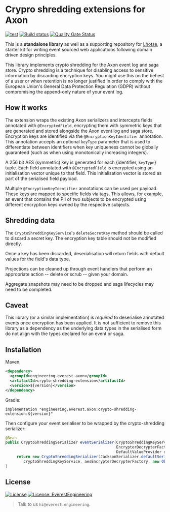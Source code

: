# Crypro shredding extensions for Axon

[![test](https://maven-badges.herokuapp.com/maven-central/engineering.everest.axon/crypto-shredding-extension/badge.svg)](https://maven-badges.herokuapp.com/maven-central/engineering.everest.axon/crypto-shredding-extension)
[![Build status](https://badge.buildkite.com/a6ee63e1007ea8475194fe1dea40c821d9cd7129a40397365f.svg?branch=main)](https://buildkite.com/everest-engineering/axon-crypto-shredding-extension)
[![Quality Gate Status](https://sonarcloud.io/api/project_badges/measure?project=everest-engineering_axon-crypto-shredding-extension&metric=alert_status)](https://sonarcloud.io/dashboard?id=everest-engineering_axon-crypto-shredding-extension)

This is a **standalone library** as well as a supporting repository
for [Lhotse](https://github.com/everest-engineering/lhotse), a starter kit for writing event sourced web applications
following domain driven design principles.

This library implements crypto shredding for the Axon event log and saga store. Crypto shredding is a technique for
disabling access to sensitive information by discarding encryption keys. You might use this on the behest of a user or
when retention is no longer justified in order to comply with the European Union's General Data Protection Regulation
(GDPR) without compromising the append-only nature of your event log.

## How it works

The extension wraps the existing Axon serializers and intercepts fields annotated with `@EncryptedField`, encrypting
them with symmetric keys that are generated and stored alongside the Axon event log and saga store. Encryption keys
are identified via the `@EncryptionKeyIdentifier` annotation. This annotation accepts an optional `keyType` parameter
that is used to differentiate between identifiers when key uniqueness cannot be globally guaranteed (such as when using
monotonically increasing integers).

A 256 bit AES (symmetric) key is generated for each {identifier, `keyType`} tuple. Each field annotated
with `@EncryptedField` is encrypted using an initialisation vector unique to that field. This initialisation vector is
stored as part of the serialised field payload.

Multiple `@EncryptionKeyIdentifier` annotations can be used per payload. These keys are mapped to specific fields via
tags. This allows, for example, an event that contains the PII of two subjects to be encrypted using different
encryption keys owned by the respective subjects.

## Shredding data

The `CryptoShreddingKeyService`'s `deleteSecretKey` method should be called to discard a secret key. The encryption key
table should not be modified directly.

Once a key has been discarded, deserialisation will return fields with default values for the field's data type.

Projections can be cleaned up through event handlers that perform an appropriate action -- delete or scrub -- given your
domain.

Aggregate snapshots may need to be dropped and saga lifecycles may need to be completed.

## Caveat

This library (or a similar implementation) is *required* to deserialise annotated events once encryption has been
applied. It is not sufficient to remove this library as a dependency as the underlying data types in the serialised form
do not align with the types declared for an event or saga.

## Installation

Maven:


```xml
<dependency>
  <groupId>engineering.everest.axon</groupId>
  <artifactId>crypto-shredding-extension</artifactId>
  <version>${version}</version>
</dependency>
```

Gradle:

```
implementation "engineering.everest.axon:crypto-shredding-extension:${version}"
```

Then configure your event serialiser to be wrapped by the crypto-shredding serializer:

```java
@Bean
public CryptoShreddingSerializer eventSerializer(CryptoShreddingKeyService cryptoShreddingKeyService,
                                                 EncrypterDecrypterFactory aesEncrypterDecrypterFactory,
                                                 DefaultValueProvider defaultValueProvider) {
     return new CryptoShreddingSerializer(JacksonSerializer.defaultSerializer(),
        cryptoShreddingKeyService, aesEncrypterDecrypterFactory, new ObjectMapper(), defaultValueProvider);
}
```


## License

[![License](https://img.shields.io/badge/License-Apache%202.0-blue.svg)](https://opensource.org/licenses/Apache-2.0)
[![License: EverestEngineering](https://img.shields.io/badge/Copyright%20%C2%A9-EVERESTENGINEERING-blue)](https://everest.engineering)

> Talk to us `hi@everest.engineering`.
